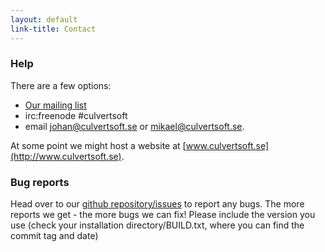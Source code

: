 ```yaml
---
layout: default
link-title: Contact
---
```


### Help

There are a few options:

 * [Our mailing list](https://groups.google.com/forum/?hl=en#!forum/mgen-mailing-list)
 * irc:freenode #culvertsoft
 * email johan@culvertsoft.se or mikael@culvertsoft.se. 

At some point we might host a website at [www.culvertsoft.se](http://www.culvertsoft.se).



### Bug reports

Head over to our [github repository/issues](https://github.com/culvertsoft/mgen/issues) to report any bugs. The more reports we get - the more bugs we can fix! Please include the version you use (check your installation directory/BUILD.txt, where you can find the commit tag and date)


